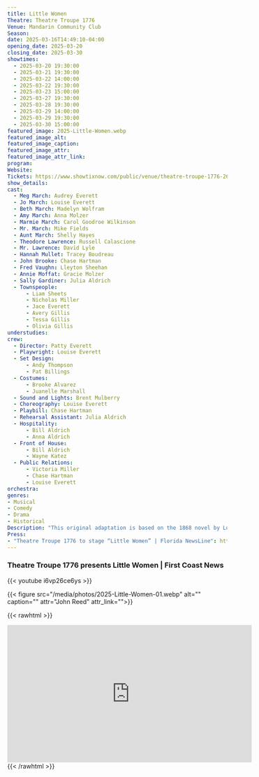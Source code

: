 ```yaml
---
title: Little Women
Theatre: Theatre Troupe 1776
Venue: Mandarin Community Club
Season: 
date: 2025-03-16T14:49:10-04:00
opening_date: 2025-03-20
closing_date: 2025-03-30
showtimes:
  - 2025-03-20 19:30:00
  - 2025-03-21 19:30:00
  - 2025-03-22 14:00:00
  - 2025-03-22 19:30:00
  - 2025-03-23 15:00:00
  - 2025-03-27 19:30:00
  - 2025-03-28 19:30:00
  - 2025-03-29 14:00:00
  - 2025-03-29 19:30:00
  - 2025-03-30 15:00:00
featured_image: 2025-Little-Women.webp
featured_image_alt: 
featured_image_caption: 
featured_image_attr: 
featured_image_attr_link: 
program:
Website: 
Tickets: https://www.showtixnow.com/public/venue/theatre-troupe-1776-26/all
show_details: 
cast:
  - Meg March: Audrey Everett
  - Jo March: Louise Everett
  - Beth March: Madelyn Wolfram
  - Amy March: Anna Molzer
  - Marmie March: Carol Goodroe Wilkinson
  - Mr. March: Mike Fields
  - Aunt March: Shelly Hayes
  - Theodore Lawrence: Russell Calascione
  - Mr. Lawrence: David Lyle
  - Hannah Mullet: Tracey Boudreau
  - John Brooke: Chase Hartman
  - Fred Vaughn: Lleyton Sheehan
  - Annie Moffat: Gracie Molzer
  - Sally Gardiner: Julia Aldrich
  - Townspeople:
      - Liam Sheets
      - Nicholas Miller
      - Jace Everett
      - Avery Gillis
      - Tessa Gillis
      - Olivia Gillis
understudies: 
crew:
  - Director: Patty Everett
  - Playwright: Louise Everett
  - Set Design:
      - Andy Thompson
      - Pat Billings
  - Costumes:
      - Brooke Alvarez
      - Juanelle Marshall
  - Sound and Lights: Brent Mulberry
  - Choreography: Louise Everett
  - Playbill: Chase Hartman
  - Rehearsal Assistant: Julia Aldrich
  - Hospitality:
      - Bill Aldrich
      - Anna Aldrich
  - Front of House:
      - Bill Aldrich
      - Wayne Katez
  - Public Relations:
      - Victoria Miller
      - Chase Hartman
      - Louise Everett
orchestra:
genres: 
- Musical
- Comedy
- Drama
- Historical
Description: "This original adaptation is based on the 1868 novel by Louisa May Alcott. The story follows four sisters growing up during the Civil War."
Press:
- "Theatre Troupe 1776 to stage “Little Women” | Florida NewsLine": https://www.floridanewsline.com/mandarin/theatre-troupe-1776-to-stage-little-women/
---
```


### Theatre Troupe 1776 presents Little Women | First Coast News

{{< youtube i6vp26ce6ys >}}

{{< figure src="/media/photos/2025-Little-Women-01.webp" alt="" caption="" attr="John Reed" attr_link="">}}

{{< rawhtml >}}
<iframe src="https://www.facebook.com/plugins/video.php?height=314&href=https%3A%2F%2Fwww.facebook.com%2Fmandarincommunityclub%2Fvideos%2F1198718275171722%2F&show_text=false&width=560&t=0" width="560" height="314" style="border:none;overflow:hidden" scrolling="no" frameborder="0" allowfullscreen="true" allow="autoplay; clipboard-write; encrypted-media; picture-in-picture; web-share" allowFullScreen="true"></iframe>
{{< /rawhtml >}}